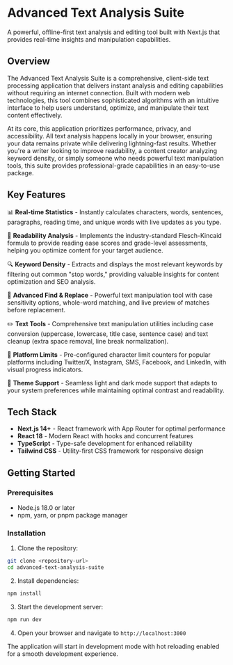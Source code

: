 # Advanced Text Analysis Suite

A powerful, offline-first text analysis and editing tool built with Next.js that provides real-time insights and manipulation capabilities.

## Overview

The Advanced Text Analysis Suite is a comprehensive, client-side text processing application that delivers instant analysis and editing capabilities without requiring an internet connection. Built with modern web technologies, this tool combines sophisticated algorithms with an intuitive interface to help users understand, optimize, and manipulate their text content effectively.

At its core, this application prioritizes performance, privacy, and accessibility. All text analysis happens locally in your browser, ensuring your data remains private while delivering lightning-fast results. Whether you're a writer looking to improve readability, a content creator analyzing keyword density, or simply someone who needs powerful text manipulation tools, this suite provides professional-grade capabilities in an easy-to-use package.

## Key Features

📊 **Real-time Statistics** - Instantly calculates characters, words, sentences, paragraphs, reading time, and unique words with live updates as you type.

📖 **Readability Analysis** - Implements the industry-standard Flesch-Kincaid formula to provide reading ease scores and grade-level assessments, helping you optimize content for your target audience.

🔍 **Keyword Density** - Extracts and displays the most relevant keywords by filtering out common "stop words," providing valuable insights for content optimization and SEO analysis.

🔧 **Advanced Find & Replace** - Powerful text manipulation tool with case sensitivity options, whole-word matching, and live preview of matches before replacement.

✏️ **Text Tools** - Comprehensive text manipulation utilities including case conversion (uppercase, lowercase, title case, sentence case) and text cleanup (extra space removal, line break normalization).

📱 **Platform Limits** - Pre-configured character limit counters for popular platforms including Twitter/X, Instagram, SMS, Facebook, and LinkedIn, with visual progress indicators.

🎨 **Theme Support** - Seamless light and dark mode support that adapts to your system preferences while maintaining optimal contrast and readability.

## Tech Stack

- **Next.js 14+** - React framework with App Router for optimal performance
- **React 18** - Modern React with hooks and concurrent features
- **TypeScript** - Type-safe development for enhanced reliability
- **Tailwind CSS** - Utility-first CSS framework for responsive design

## Getting Started

### Prerequisites

- Node.js 18.0 or later
- npm, yarn, or pnpm package manager

### Installation

1. Clone the repository:
```bash
git clone <repository-url>
cd advanced-text-analysis-suite
```

2. Install dependencies:
```bash
npm install
```

3. Start the development server:
```bash
npm run dev
```

4. Open your browser and navigate to `http://localhost:3000`

The application will start in development mode with hot reloading enabled for a smooth development experience.
